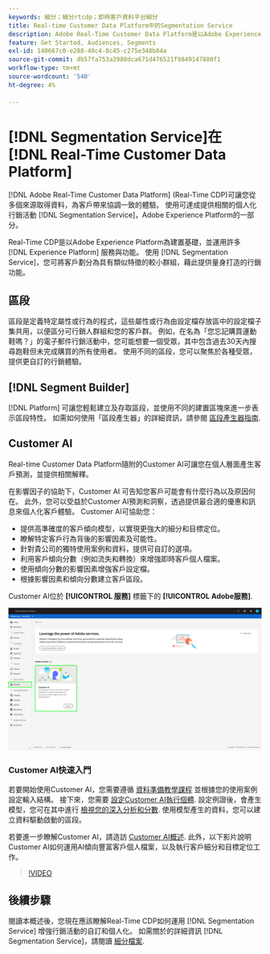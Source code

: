 ```yaml
---
keywords: 細分；細分rtcdp；即時客戶資料平台細分
title: Real-time Customer Data Platform中的Segmentation Service
description: Adobe Real-Time Customer Data Platform是以Adobe Experience Platform為建置基礎，並運用許多Experience Platform服務和功能。 您可以使用區段服務，將客戶劃分為具有類似特徵的較小群組，以提供量身打造的行銷。
feature: Get Started, Audiences, Segments
exl-id: 140667c0-e288-40c4-8c45-c275e348b84a
source-git-commit: db57fa753a3980dca671d476521f9849147880f1
workflow-type: tm+mt
source-wordcount: '540'
ht-degree: 4%

---
```


# [!DNL Segmentation Service]在 [!DNL Real-Time Customer Data Platform]

[!DNL Adobe Real-Time Customer Data Platform] (Real-Time CDP)可讓您從多個來源取得資料，為客戶帶來協調一致的體驗。 使用可達成提供相關的個人化行銷活動 [!DNL Segmentation Service]，Adobe Experience Platform的一部分。

Real-Time CDP是以Adobe Experience Platform為建置基礎，並運用許多 [!DNL Experience Platform] 服務與功能。 使用 [!DNL Segmentation Service]，您可將客戶劃分為具有類似特徵的較小群組，藉此提供量身打造的行銷功能。

## 區段

區段是定義特定屬性或行為的程式，這些屬性或行為由設定檔存放區中的設定檔子集共用，以便區分可行銷人群組和您的客戶群。 例如，在名為「您忘記購買運動鞋嗎？」的電子郵件行銷活動中，您可能想要一個受眾，其中包含過去30天內搜尋跑鞋但未完成購買的所有使用者。 使用不同的區段，您可以聚焦於各種受眾，提供更自訂的行銷體驗。

## [!DNL Segment Builder]

[!DNL Platform] 可讓您輕鬆建立及存取區段，並使用不同的建置區塊來進一步表示區段特性。 如需如何使用「區段產生器」的詳細資訊，請參閱 [區段產生器指南](./segment-builder-guide.md).

## Customer AI

Real-time Customer Data Platform隨附的Customer AI可讓您在個人層面產生客戶預測，並提供相關解釋。

在影響因子的協助下，Customer AI 可告知您客戶可能會有什麼行為以及原因何在。 此外，您可以受益於Customer AI預測和洞察，透過提供最合適的優惠和訊息來個人化客戶體驗。 Customer AI可協助您：

* 提供高準確度的客戶傾向模型，以實現更強大的細分和目標定位。
* 瞭解特定客戶行為背後的影響因素及可能性。
* 針對貴公司的獨特使用案例和資料，提供可自訂的選項。
* 利用客戶傾向分數（例如流失和轉換）來增強即時客戶個人檔案。
* 使用傾向分數的影響因素增強客戶設定檔。
* 根據影響因素和傾向分數建立客戶區段。

Customer AI位於 **[!UICONTROL 服務]** 標籤下的 **[!UICONTROL Adobe服務]**.

![Customer AI位置](../assets/overview/rtcdp-customer-ai.png)

### Customer AI快速入門

若要開始使用Customer AI，您需要遵循 [資料準備教學課程](../../intelligent-services/data-preparation.md) 並根據您的使用案例設定輸入結構。 接下來，您需要 [設定Customer AI執行個體](../../intelligent-services/customer-ai/user-guide/configure.md). 設定例證後，會產生模型，您可在其中進行 [檢視您的深入分析和分數](../../intelligent-services/customer-ai/user-guide/discover-insights.md). 使用模型產生的資料，您可以建立資料驅動啟動的區段。

若要進一步瞭解Customer AI，請造訪 [Customer AI概述](../../intelligent-services/customer-ai/overview.md). 此外，以下影片說明Customer AI如何運用AI傾向豐富客戶個人檔案，以及執行客戶細分和目標定位工作。

>[!VIDEO](https://video.tv.adobe.com/v/40374/?quality=12&learn=on)


## 後續步驟

閱讀本概述後，您現在應該瞭解Real-Time CDP如何運用 [!DNL Segmentation Service] 增強行銷活動的自訂和個人化。 如需關於的詳細資訊 [!DNL Segmentation Service]，請閱讀 [細分檔案](../../segmentation/home.md).

